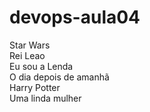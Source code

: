 # devops-aula04
Star Wars<br/>
Rei Leao<br/>
Eu sou a Lenda<br/>
O dia depois de amanhã<br/>
Harry Potter<br/>
Uma linda mulher<br/>

